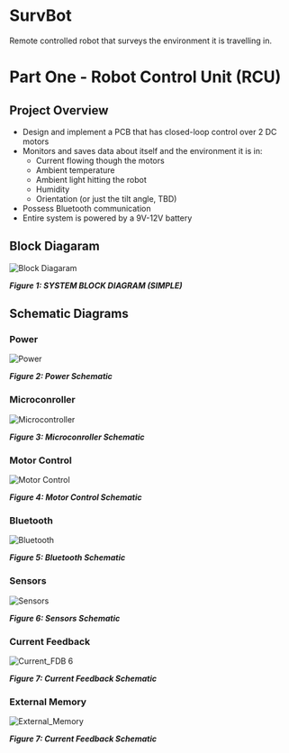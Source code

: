 # SurvBot
Remote controlled robot that surveys the environment it is travelling in.

# Part One - Robot Control Unit (RCU)
## Project Overview
- Design and implement a PCB that has closed-loop control over 2 DC motors
- Monitors and saves data about itself and the environment it is in:
  - Current flowing though the motors
  - Ambient temperature
  - Ambient light hitting the robot
  - Humidity
  - Orientation (or just the tilt angle, TBD)
- Possess Bluetooth communication
- Entire system is powered by a 9V-12V battery

## Block Diagaram
![Block Diagaram](https://github.com/user-attachments/assets/89ef3221-fca1-412c-b29d-0304cf2fd357)

***Figure 1: SYSTEM BLOCK DIAGRAM (SIMPLE)***

## Schematic Diagrams
### Power
![Power](https://github.com/user-attachments/assets/6de69447-7d2e-4e1a-8f29-dfeed855208b)

***Figure 2: Power Schematic***

### Microconroller
![Microcontroller](https://github.com/user-attachments/assets/b4e06eb7-2d89-4f07-b04d-a1b81fa692a9)

***Figure 3: Microconroller Schematic***

### Motor Control
![Motor Control](https://github.com/user-attachments/assets/47f0094b-3e79-49df-8891-e05d03818068)

***Figure 4: Motor Control Schematic***

### Bluetooth
![Bluetooth](https://github.com/user-attachments/assets/734077de-602a-4b5b-a0ef-c4449dd21269)

***Figure 5: Bluetooth Schematic***

### Sensors
![Sensors](https://github.com/user-attachments/assets/108134c9-4b39-4255-b702-e9150e9a9ca8)

***Figure 6: Sensors Schematic***

### Current Feedback
![Current_FDB 6](https://github.com/user-attachments/assets/bce510aa-703a-4d61-b3f4-fdee5434417d)

***Figure 7: Current Feedback Schematic***

### External Memory
![External_Memory](https://github.com/user-attachments/assets/db5fc1cf-efd5-4480-a7cf-50e9d49632f4)

***Figure 7: Current Feedback Schematic***



